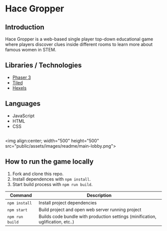 # Hace Gropper

## Introduction
Hace Gropper is a web-based single player top-down educational game where players discover clues inside different rooms to learn more about famous women in STEM.

## Libraries / Technologies
* [Phaser 3](https://phaser.io/)
* [Tiled](https://www.mapeditor.org/)
* [Hexels](https://marmoset.co/hexels/)

## Languages
* JavaScript
* HTML
* CSS

## 

<img align:center; width="500" height="500" src="public/assets/images/readme/main-lobby.png">

## How to run the game locally

1. Fork and clone this repo.
2. Install dependences with `npm install`.
3. Start build process with `npm run build`.

| Command | Description |
|---------|-------------|
| `npm install` | Install project dependencies |
| `npm start` | Build project and open web server running project |
| `npm run build` | Builds code bundle with production settings (minification, uglification, etc..) |

